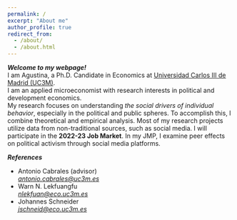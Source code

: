 ```yaml
---
permalink: /
excerpt: "About me"
author_profile: true
redirect_from: 
  - /about/
  - /about.html
---
```



***Welcome to my webpage!*** <br>
I am Agustina, a Ph.D. Candidate in Economics at [Universidad Carlos III de Madrid (UC3M)](http://economics.uc3m.es/). <br>
I am an applied microeconomist with research interests in political and development economics. <br>
My research focuses on understanding *the social drivers of individual behavior*, especially in the political and public spheres. To accomplish this, I combine theoretical and empirical analysis. Most of my research projects utilize data from non-traditional sources, such as social media.
I will participate in the **2022-23 Job Market**. In my JMP, I examine peer effects on political activism through social media platforms.
<br>

***References***
* Antonio Cabrales (advisor) <br>
        *<a href="mailto:antonio.cabrales@uc3m.es">antonio.cabrales@uc3m.es</a>*
* Warn N. Lekfuangfu <br>
        *<a href="mailto:nlekfuan@eco.uc3m.es">nlekfuan@eco.uc3m.es</a>*
* Johannes Schneider <br>
        *<a href="mailto:jschneid@eco.uc3m.es">jschneid@eco.uc3m.es</a>*


